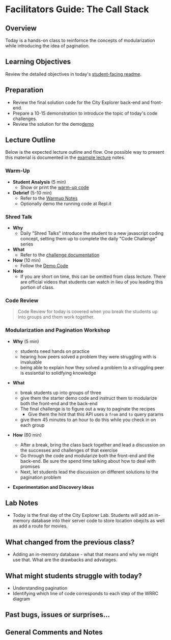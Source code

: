 # Facilitators Guide: The Call Stack

## Overview

Today is a hands-on class to reinfornce the concepts of modularization while introducing the idea of pagination. 

## Learning Objectives

Review the detailed objectives in today's [student-facing readme](../README.md).

## Preparation

- Review the final solution code for the City Explorer back-end and front-end.
- Prepare a 10-15 demonstration to introduce the topic of today's code challenges.
- Review the solution for the demo[demo](../demo/)

## Lecture Outline

Below is the expected lecture outline and flow. One possible way to present this material is documented in the [example lecture](../facilitator/LECTURE-EXAMPLE.md) notes.

### Warm-Up

- **Student Analysis** (5 min)
  - Show or print the [warm-up code](../warm-up/warm-up.md)
- **Debrief** (5-10 min)
  - Refer to the [Warmup Notes](../warm-up/NOTES.md)
  - Optionally demo the running code at Repl.it

### Shred Talk

- **Why**
  - Daily "Shred Talks" introduce the student to a new javascript coding concept, setting them up to complete the daily "Code Challenge" series
- **What**
  - Refer to the [challenge documentation](../challenges/README.md)
- **How** (10 min)
  - Follow the [Demo Code](../challenges/DEMO.md)
- **Note**
  - If you are short on time, this can be omitted from class lecture. There are official videos that students can watch in lieu of you leading this portion of class.

### Code Review

> Code Review for today is covered when you break the students up into groups and them work together.

### Modularization and Pagination Workshop

- **Why** (5 min)
  - students need hands on practice 
  - hearing how peers solved a problem they were struggling with is invaluable
  - being able to explain how they solved a problem to a struggling peer is essisntial to solidfying knowledge

- **What** 
  - break students up into groups of three
  - give them the starter demo code and instruct them to modularize both the front-end and the back-end
  - The final challenge is to figure out a way to paginate the recipes
    - Give them the hint that this API uses a `from` and `to` query params
  - give them 45 minutes to an hour to do this while you check in on each group

- **How** (60 min)
  - After a break, bring the class back together and lead a discussion on the successes and challenges of that exercise
  - Go through the code and modularize both the front-end and the back-end. Be sure the spend time talking about how to deal with promises
  - Next, let students lead the discussion on different solutions to the pagination problem

- **Experimentation and Discovery Ideas**

## Lab Notes

- Today is the final day of the City Explorer Lab. Students will add an in-memory database into their server code to store location obejcts as well as add a route for movies. 

## What changed from the previous class?

- Adding an in-memory database - what that means and why we might use that. What are the drawbacks and advatages.

## What might students struggle with today?

- Understanding pagination
- Identifying which line of code corresponds to each step of the WRRC diagram

## Past bugs, issues or surprises...

## General Comments and Notes
